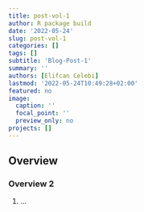 ```yaml
---
title: post-vol-1
author: R package build
date: '2022-05-24'
slug: post-vol-1
categories: []
tags: []
subtitle: 'Blog-Post-1'
summary: ''
authors: [Elifcan Celebi]
lastmod: '2022-05-24T10:49:28+02:00'
featured: no
image:
  caption: ''
  focal_point: ''
  preview_only: no
projects: []
---
```

## Overview
### Overview 2

1. ...
